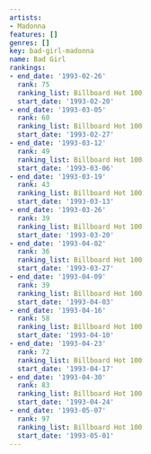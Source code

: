 ```yaml
---
artists:
- Madonna
features: []
genres: []
key: bad-girl-madonna
name: Bad Girl
rankings:
- end_date: '1993-02-26'
  rank: 75
  ranking_list: Billboard Hot 100
  start_date: '1993-02-20'
- end_date: '1993-03-05'
  rank: 60
  ranking_list: Billboard Hot 100
  start_date: '1993-02-27'
- end_date: '1993-03-12'
  rank: 49
  ranking_list: Billboard Hot 100
  start_date: '1993-03-06'
- end_date: '1993-03-19'
  rank: 43
  ranking_list: Billboard Hot 100
  start_date: '1993-03-13'
- end_date: '1993-03-26'
  rank: 39
  ranking_list: Billboard Hot 100
  start_date: '1993-03-20'
- end_date: '1993-04-02'
  rank: 36
  ranking_list: Billboard Hot 100
  start_date: '1993-03-27'
- end_date: '1993-04-09'
  rank: 39
  ranking_list: Billboard Hot 100
  start_date: '1993-04-03'
- end_date: '1993-04-16'
  rank: 58
  ranking_list: Billboard Hot 100
  start_date: '1993-04-10'
- end_date: '1993-04-23'
  rank: 72
  ranking_list: Billboard Hot 100
  start_date: '1993-04-17'
- end_date: '1993-04-30'
  rank: 83
  ranking_list: Billboard Hot 100
  start_date: '1993-04-24'
- end_date: '1993-05-07'
  rank: 97
  ranking_list: Billboard Hot 100
  start_date: '1993-05-01'
---
```


